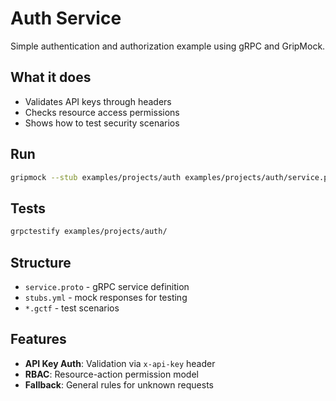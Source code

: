 # Auth Service

Simple authentication and authorization example using gRPC and GripMock.

## What it does

- Validates API keys through headers
- Checks resource access permissions
- Shows how to test security scenarios

## Run

```bash
gripmock --stub examples/projects/auth examples/projects/auth/service.proto
```

## Tests

```bash
grpctestify examples/projects/auth/
```

## Structure

- `service.proto` - gRPC service definition
- `stubs.yml` - mock responses for testing
- `*.gctf` - test scenarios

## Features

- **API Key Auth**: Validation via `x-api-key` header
- **RBAC**: Resource-action permission model
- **Fallback**: General rules for unknown requests 